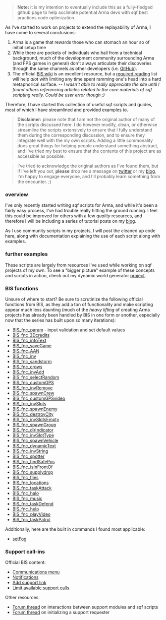 > **Note:** it is my intention to eventually include this as a fully-fledged github page to help acclimate potential Arma devs with sqf best practices code optimization.

As I've started to work on projects to extend the replayability of Arma, I have come to several conclusions:

1. Arma is a game that rewards those who can stomach an hour so of initial setup time
2. While there are pockets of individuals who hail from a technical background, much of the development community surrounding Arma (and FPS games in general) don't always articulate their discoveries through the same channels as other developers (i.e. [GitHub](http://github.com)).
3. The official [BIS wiki](https://community.bistudio.com/wiki/Main_Page) is an excellent resource, but a [required reading](#) list will help *alot* with limiting any time spent ramming one's head into a hard metaphorical surface. -- *I wasn't able to really appreciate the site until I found others referencing articles related to the core materials of sqf scripting really. Could be user error though ;)*

Therefore, I have started this collection of useful sqf scripts and guides, most of which I have streamlined and provided examples to.

> **Disclaimer:** please note that I am not the original author of many of the scripts discussed here. I do however modify, clean, or otherwise streamline the scripts extensively to ensure that I fully understand them during the corresponding discussion, and to ensure they integrate well with the my own scripts. Adding a little commonality does great things for helping people understand something abstract, and I've tried my best to ensure that the contents of this project are as accessible as possible.

> I've tried to acknowledge the original authors as I've found them, but if I've left you out, **please** drop me a message on [twitter](http://twitter.com/devynspencer) or my [blog](http://devynspencer.github.io), I'm happy to engage everyone, and I'll probably learn something from the encounter. ;) 

### overview

I've only recently started writing sqf scripts for Arma, and while it's been a fairly easy process, I've had trouble really hitting the ground running. I feel this could be improved for others with a few *quality* resources, and therefore I will be including a series of tutorial posts on my [blog](http://devynspencer.github.io).

As I use community scripts in my projects, I will post the cleaned up code here, along with documentation explaining the use of each script along with examples.

### further examples
These scripts are largely from resources I've used while working on sqf projects of my own. To see a "bigger picture" example of these concepts and scripts in action, check out my dynamic world generator [project](https://github.com/devynspencer/valkyrie).

### BIS functions
Unsure of where to start? Be sure to scrutinize the following official functions from BIS, as they add a ton of functionality and make scripting appear much less daunting (much of the *heavy lifting* of creating Arma projects has already been handled by BIS in one form or another, especially now that the series has built upon so many iterations):

* [BIS_fnc_param](https://community.bistudio.com/wiki/BIS_fnc_param) - input validation and set default values
* [BIS_fnc_3Dcredits](https://community.bistudio.com/wiki/BIS_fnc_3Dcredits)
* [BIS_fnc_infoText](https://community.bistudio.com/wiki/BIS_fnc_infoText)
* [BIS_fnc_saveGame](https://community.bistudio.com/wiki/BIS_fnc_saveGame)
* [BIS_fnc_AAN](https://community.bistudio.com/wiki/BIS_fnc_AAN)
* [BIS_fnc_inv](https://community.bistudio.com/wiki/BIS_fnc_inv)
* [BIS_fnc_sandstorm](https://community.bistudio.com/wiki/BIS_fnc_sandstorm)
* [BIS_fnc_crows](https://community.bistudio.com/wiki/BIS_fnc_crows)
* [BIS_fnc_invAdd](https://community.bistudio.com/wiki/BIS_fnc_invAdd)
* [BIS_fnc_selectRandom](https://community.bistudio.com/wiki/BIS_fnc_selectRandom)
* [BIS_fnc_customGPS](https://community.bistudio.com/wiki/BIS_fnc_customGPS)
* [BIS_fnc_invRemove](https://community.bistudio.com/wiki/BIS_fnc_invRemove)
* [BIS_fnc_spawnCrew](https://community.bistudio.com/wiki/BIS_fnc_spawnCrew)
* [BIS_fnc_customGPSvideo](https://community.bistudio.com/wiki/BIS_fnc_customGPSvideo)
* [BIS_fnc_invSlots](https://community.bistudio.com/wiki/BIS_fnc_invSlots)
* [BIS_fnc_spawnEnemy](https://community.bistudio.com/wiki/BIS_fnc_spawnEnemy)
* [BIS_fnc_destroyCity](https://community.bistudio.com/wiki/BIS_fnc_destroyCity)
* [BIS_fnc_invSlotsEmpty](https://community.bistudio.com/wiki/BIS_fnc_invSlotsEmpty)
* [BIS_fnc_spawnGroup](https://community.bistudio.com/wiki/BIS_fnc_spawnGroup)
* [BIS_fnc_dirIndicator](https://community.bistudio.com/wiki/BIS_fnc_dirIndicator)
* [BIS_fnc_invSlotType](https://community.bistudio.com/wiki/BIS_fnc_invSlotType)
* [BIS_fnc_spawnVehicle](https://community.bistudio.com/wiki/BIS_fnc_spawnVehicle)
* [BIS_fnc_dynamicText](https://community.bistudio.com/wiki/BIS_fnc_dynamicText)
* [BIS_fnc_invString](https://community.bistudio.com/wiki/BIS_fnc_invString)
* [BIS_fnc_spotter](https://community.bistudio.com/wiki/BIS_fnc_spotter)
* [BIS_fnc_findSafePos](https://community.bistudio.com/wiki/BIS_fnc_findSafePos)
* [BIS_fnc_isInFrontOf](https://community.bistudio.com/wiki/BIS_fnc_isInFrontOf)
* [BIS_fnc_supplydrop](https://community.bistudio.com/wiki/BIS_fnc_supplydrop)
* [BIS_fnc_flies](https://community.bistudio.com/wiki/BIS_fnc_flies)
* [BIS_fnc_locations](https://community.bistudio.com/wiki/BIS_fnc_locations)
* [BIS_fnc_taskAttack](https://community.bistudio.com/wiki/BIS_fnc_taskAttack)
* [BIS_fnc_halo](https://community.bistudio.com/wiki/BIS_fnc_halo)
* [BIS_fnc_music](https://community.bistudio.com/wiki/BIS_fnc_music)
* [BIS_fnc_taskDefend](https://community.bistudio.com/wiki/BIS_fnc_taskDefend)
* [BIS_fnc_help](https://community.bistudio.com/wiki/BIS_fnc_help)
* [BIS_fnc_playVideo](https://community.bistudio.com/wiki/BIS_fnc_playVideo)
* [BIS_fnc_taskPatrol](https://community.bistudio.com/wiki/BIS_fnc_taskPatrol)

Additionally, here are the built in commands I found most applicable:

* [setFog](https://community.bistudio.com/wiki/setFog)

### Support call-ins

Official BIS content:

* [Communications menu](https://community.bistudio.com/wiki/Arma_3_Communication_Menu)
* [Notifications](https://community.bistudio.com/wiki/Notification)
* [Add support link](https://community.bistudio.com/wiki/BIS_fnc_addSupportLink)
* [Limit available support calls](https://community.bistudio.com/wiki/BIS_fnc_limitSupport)

Other resources:

* [Forum thread](http://forums.bistudio.com/showthread.php?158314-Need-a-little-help-with-a-support-module) on interactions between support modules and sqf scripts
* [Forum thread](http://forums.bistudio.com/archive/index.php/t-165086.html) on initializing a support requester

